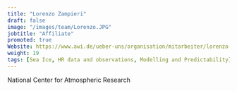 ```yaml
---
title: "Lorenzo Zampieri"
draft: false
image: "/images/team/Lorenzo.JPG"
jobtitle: "Affiliate"
promoted: true
Website: https://www.awi.de/ueber-uns/organisation/mitarbeiter/lorenzo-zampieri.html
weight: 19
tags: [Sea Ice, HR data and observations, Modelling and Predictability]
---
```



National Center for Atmospheric Research
